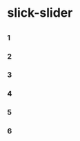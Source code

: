 # slick-slider
## <link rel="stylesheet" type="text/css" href="./slick/slick.css">
<link rel="stylesheet" type="text/css" href="./slick/slick-theme.css">
<div class="slider">
  <div><h3>1</h3></div>
  <div><h3>2</h3></div>
  <div><h3>3</h3></div>
  <div><h3>4</h3></div>
  <div><h3>5</h3></div>
  <div><h3>6</h3></div>
</div>
<script src="https://code.jquery.com/jquery-2.2.0.min.js" type="text/javascript"></script>
<script src="./slick/slick.js" type="text/javascript" charset="utf-8"></script>

<script type="text/javascript">
	$(".slider").slick()
</script>
